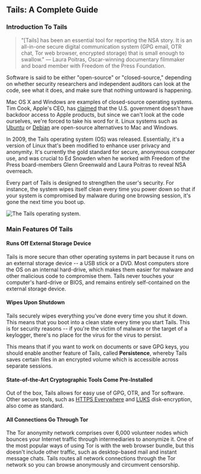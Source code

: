 ## Tails: A Complete Guide 

### Introduction To Tails

> "[Tails] has been an essential tool for reporting the NSA story. It is an all-in-one secure digital communication system (GPG email, OTR chat, Tor web browser, encrypted storage) that is small enough to swallow."
> — Laura Poitras, Oscar-winning documentary filmmaker and board member with Freedom of the Press Foundation.

Software is said to be either "open-source" or "closed-source," depending on whether security researchers and independent auditors can look at the code, see what it does, and make sure that nothing untoward is happening. 

Mac OS X and Windows are examples of closed-source operating systems. Tim Cook, Apple's CEO, has [claimed](https://www.apple.com/privacy/) that the U.S. government doesn't have backdoor access to Apple products, but since we can't look at the code ourselves, we're forced to take his word for it. Linux systems such as [Ubuntu](http://www.ubuntu.com) or [Debian](https://www.debian.org/) are open-source alternatives to Mac and Windows.

In 2009, the Tails operating system (OS) was released. Essentially, it's a version of Linux that's been modified to enhance user privacy and anonymity. It's currently the gold standard for secure, anonymous computer use, and was crucial to Ed Snowden when he worked with Freedom of the Press board-members Glenn Greenwald and Laura Poitras to reveal NSA overreach.

Every part of Tails is designed to strengthen the user's security. For instance, the system wipes itself clean every time you power down so that if your system is compromised by malware during one browsing session, it's gone the next time you boot up. 

![The Tails operating system.](https://raw.githubusercontent.com/tommycollison/encryption-works/issue_37_tails/images/tails_desktop.png)

### Main Features Of Tails

#### Runs Off External Storage Device

Tails is more secure than other operating systems in part because it runs on an external storage device -- a USB stick or a DVD. Most computers store the OS on an internal hard-drive, which makes them easier for malware and other malicious code to compromise them. Tails never touches your computer's hard-drive or BIOS, and remains entirely self-contained on the external storage device.

#### Wipes Upon Shutdown

Tails securely wipes everything you’ve done every time you shut it down. This means that you boot into a clean state every time you start Tails. This is for security reasons -- if you're the victim of malware or the target of a keylogger, there's no place for the virus for the virus to persist.

This means that if you want to work on documents or save GPG keys, you should enable another feature of Tails, called **Persistence**, whereby Tails saves certain files in an encrypted volume which is accessible across separate sessions. 

#### State-of-the-Art Cryptographic Tools Come Pre-Installed

Out of the box, Tails allows for easy use of GPG, OTR, and Tor software. Other secure tools, such as [HTTPS Everywhere](https://www.eff.org/https-everywhere) and [LUKS](https://en.wikipedia.org/wiki/LUKS) disk-encryption, also come as standard.

#### All Connections Go Through Tor

The Tor anonymity network comprises over 6,000 volunteer nodes which bounces your Internet traffic through intermediaries to anonymize it. One of the most popular ways of using Tor is with the web browser bundle, but this doesn't include other traffic, such as desktop-based mail and instant message chats. Tails routes all network connections through the Tor network so you can browse anonymously and circumvent censorship. 

